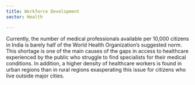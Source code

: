 ```yaml
---
title: Workforce Development
sector: Health

---
```

Currently, the number of medical professionals available per 10,000 citizens in India is barely half of the World Health Organization’s suggested norm. This shortage is one of the main causes of the gaps in access to healthcare experienced by the public who struggle to find specialists for their medical conditions. In addition, a higher density of healthcare workers is found in urban regions than in rural regions exasperating this issue for citizens who live outside major cities.